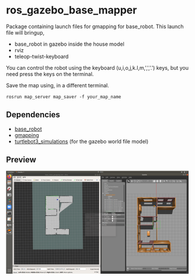 # ros_gazebo_base_mapper
Package containing launch files for gmapping for base_robot. This launch file will bringup,
 - base_robot in gazebo inside the house model
 - rviz
 - teleop-twist-keyboard 
 
You can control the robot using the keyboard (u,i,o,j,k.l,m,',','.') keys, but you need press the keys on the terminal.

Save the map using, in a different terminal.
```
rosrun map_server map_saver -f your_map_name
```
## Dependencies

 - [base_robot](https://github.com/IsuruKalhara/ros_gazebo_base_model)
 - [gmapping](http://wiki.ros.org/gmapping)
 - [turtlebot3_simulations](https://github.com/ROBOTIS-GIT/turtlebot3_simulations) (for the gazebo world file model)

## Preview

<img src="images/views.png" width="500"/>
